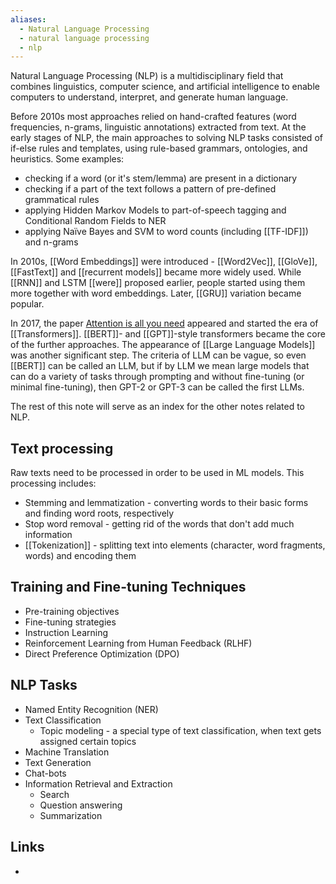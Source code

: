 ```yaml
---
aliases:
  - Natural Language Processing
  - natural language processing
  - nlp
---
```

Natural Language Processing (NLP) is a multidisciplinary field that combines linguistics, computer science, and artificial intelligence to enable computers to understand, interpret, and generate human language.

Before 2010s most approaches relied on hand-crafted features (word frequencies, n-grams, linguistic annotations) extracted from text. At the early stages of NLP, the main approaches to solving NLP tasks consisted of if-else rules and templates, using rule-based grammars, ontologies, and heuristics.
Some examples:
- checking if a word (or it's stem/lemma) are present in a dictionary
- checking if a part of the text follows a pattern of pre-defined grammatical rules
- applying Hidden Markov Models to part-of-speech tagging and Conditional Random Fields to NER
- applying Naïve Bayes and SVM to word counts (including [[TF-IDF]]) and n-grams

In 2010s, [[Word Embeddings]] were introduced - [[Word2Vec]], [[GloVe]], [[FastText]] and [[recurrent models]] became more widely used. While [[RNN]] and LSTM [[were]] proposed earlier, people started using them more together with word embeddings. Later, [[GRU]] variation became popular.

In 2017, the paper [Attention is all you need](https://arxiv.org/abs/1706.03762) appeared and started the era of [[Transformers]]. [[BERT]]- and [[GPT]]-style transformers became the core of the further approaches.
The appearance of [[Large Language Models]] was another significant step. The criteria of LLM can be vague, so even [[BERT]] can be called an LLM, but if by LLM we mean large models that can do a variety of tasks through prompting and without fine-tuning (or minimal fine-tuning), then GPT-2 or GPT-3 can be called the first LLMs.

The rest of this note will serve as an index for the other notes related to NLP.
## Text processing
Raw texts need to be processed in order to be used in ML models. This processing includes:
- Stemming and lemmatization - converting words to their basic forms and finding word roots, respectively
- Stop word removal - getting rid of the words that don't add much information
- [[Tokenization]] - splitting text into elements (character, word fragments, words) and encoding them

## Training and Fine-tuning Techniques
- Pre-training objectives
- Fine-tuning strategies
- Instruction Learning
- Reinforcement Learning from Human Feedback (RLHF)
- Direct Preference Optimization (DPO)
## NLP Tasks

- Named Entity Recognition (NER)
- Text Classification
	- Topic modeling - a special type of text classification, when text gets assigned certain topics
- Machine Translation
- Text Generation
- Chat-bots
- Information Retrieval and Extraction
	- Search
	- Question answering
	- Summarization

## Links
* 